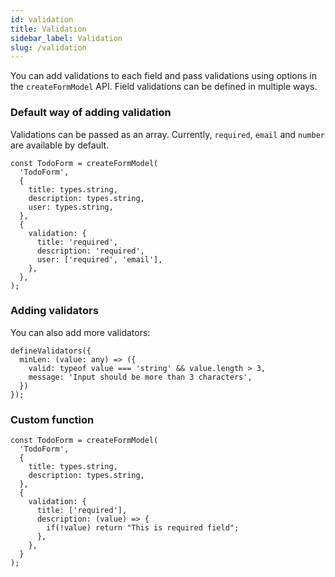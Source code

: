 ```yaml
---
id: validation
title: Validation
sidebar_label: Validation
slug: /validation
---
```


You can add validations to each field and pass validations using options in the `createFormModel` API. Field validations can be defined in multiple ways.

### Default way of adding validation

Validations can be passed as an array. Currently, `required`, `email` and `number` are available by default.

```tsx
const TodoForm = createFormModel(
  'TodoForm',
  {
    title: types.string,
    description: types.string,
    user: types.string,
  },
  {
    validation: {
      title: 'required',
      description: 'required',
      user: ['required', 'email'],
    },
  },
);
```

### Adding validators

You can also add more validators:

```
defineValidators({
  minLen: (value: any) => ({
    valid: typeof value === 'string' && value.length > 3,
    message: 'Input should be more than 3 characters',
  })
});
```

### Custom function

```
const TodoForm = createFormModel(
  'TodoForm',
  {
    title: types.string,
    description: types.string,
  },
  {
    validation: {
      title: ['required'],
      description: (value) => {
        if(!value) return "This is required field";
      },
    },
  }
);
```
